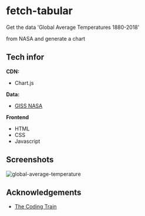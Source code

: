 # fetch-tabular

Get the data 'Global Average Temperatures 1880-2018'

 from NASA and generate a chart

## Tech infor

**CDN:** 

 - Chart.js

 **Data:**
 - [GISS NASA](https://data.giss.nasa.gov/gistemp/)

**Frontend**

 - HTML
 - CSS
 - Javascript


## Screenshots

![global-average-temperature](https://user-images.githubusercontent.com/39251171/215314791-c9532e51-98a4-4965-b987-d950d1f799f2.png)

## Acknowledgements

 - [The Coding Train](https://thecodingtrain.com/)

